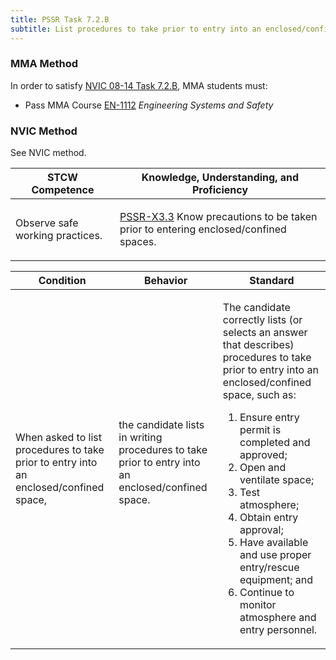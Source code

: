 ```yaml
---
title: PSSR Task 7.2.B 
subtitle: List procedures to take prior to entry into an enclosed/confined space
---
```



### MMA Method

In order to satisfy  [NVIC 08-14  Task  7.2.B](/stcw23/assets/images/nvic-08-14.pdf), MMA students must:

* Pass MMA Course  [EN-1112](EN-1112) *Engineering Systems and Safety*


### NVIC Method

<a onclick="togglevisibility('nvic_methods')" >See NVIC method.</a>

<div id='nvic_methods' class='hide'>

<table>
<thead>
<tr>
<th class='forty'> STCW Competence </th>
<th class='sixty'> Knowledge, Understanding, and Proficiency </th>
</tr>
</thead>




<tbody>
<tr><td markdown='1'>

Observe safe working practices.

</td><td markdown='1'>

[PSSR-X3.3](../../tables/614.html#PSSR-X3.3) Know precautions to be taken prior to entering enclosed/confined spaces.

</td></tr>


</tbody>
</table>


<table>
<thead>
<tr><th class='twenty'>  Condition </th><th class='twenty'> Behavior </th><th  class='sixty'>Standard </th></tr>
</thead>
<tbody >



<tr><td markdown='1'>

When asked to list procedures to take prior to entry into an enclosed/confined space,

</td><td markdown='1'>

the candidate lists in writing procedures to take prior to entry into an enclosed/confined space.

<br>

<div class="tooltip">
<span class="tooltiptext">
</span>
</div>


</td><td markdown='1'>

The candidate correctly lists (or selects an answer that describes) procedures to take prior to entry into an enclosed/confined space, such as:
 
1.  Ensure entry permit is completed and approved; 
2.  Open and ventilate space; 
3.  Test atmosphere; 
4.  Obtain entry approval; 
5.  Have available and use proper entry/rescue equipment; and 
6.  Continue to monitor atmosphere and entry personnel.

</td></tr>
</tbody>
</table>
</div>
